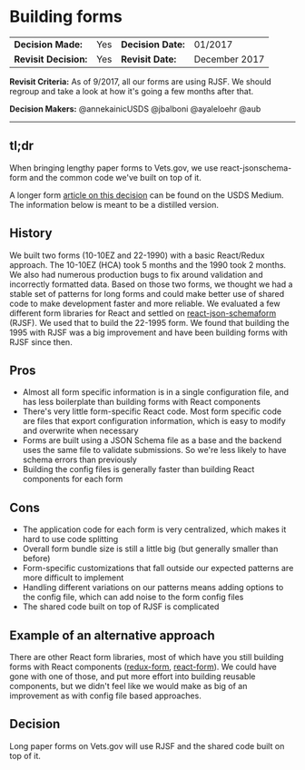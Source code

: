 # Building forms

| | | | |
| --- | --- | --- | --- |
|**Decision Made:**|Yes| **Decision Date:** | 01/2017 |
|**Revisit Decision:**| Yes | **Revisit Date:** | December 2017 |

**Revisit Criteria:** As of 9/2017, all our forms are using RJSF. We should regroup and take a look at how it's going a few months after that.

**Decision Makers:** @annekainicUSDS @jbalboni @ayaleloehr @aub


---

## tl;dr
When bringing lengthy paper forms to Vets.gov, we use react-jsonschema-form and the common code we've built on top of it.

A longer form [article on this decision](https://medium.com/the-u-s-digital-service/building-forms-faster-on-vets-gov-d8619f4e9db) can be found on the USDS Medium. The information below is meant to be a distilled version.

## History

We built two forms (10-10EZ and 22-1990) with a basic React/Redux approach. The 10-10EZ (HCA) took 5 months and the 1990 took 2 months. We also had numerous production bugs to fix around validation and incorrectly formatted data. Based on those two forms, we thought we had a stable set of patterns for long forms and could make better use of shared code to make development faster and more reliable. We evaluated a few different form libraries for React and settled on [react-json-schemaform](https://github.com/mozilla-services/react-jsonschema-form) (RJSF). We used that to build the 22-1995 form. We found that building the 1995 with RJSF was a big improvement and have been building forms with RJSF since then.

## Pros

- Almost all form specific information is in a single configuration file, and has less boilerplate than building forms with React components
- There's very little form-specific React code. Most form specific code are files that export configuration information, which is easy to modify and overwrite when necessary
- Forms are built using a JSON Schema file as a base and the backend uses the same file to validate submissions. So we're less likely to have schema errors than previously
- Building the config files is generally faster than building React components for each form

## Cons

- The application code for each form is very centralized, which makes it hard to use code splitting
- Overall form bundle size is still a little big (but generally smaller than before)
- Form-specific customizations that fall outside our expected patterns are more difficult to implement
- Handling different variations on our patterns means adding options to the config file, which can add noise to the form config files
- The shared code built on top of RJSF is complicated

## Example of an alternative approach

There are other React form libraries, most of which have you still building forms with React components ([redux-form](redux-form.com), [react-form](https://react-form.js.org/#/story/readme-documentation)). We could have gone with one of those, and put more effort into building reusable components, but we didn't feel like we would make as big of an improvement as with config file based approaches.


## Decision
Long paper forms on Vets.gov will use RJSF and the shared code built on top of it.
